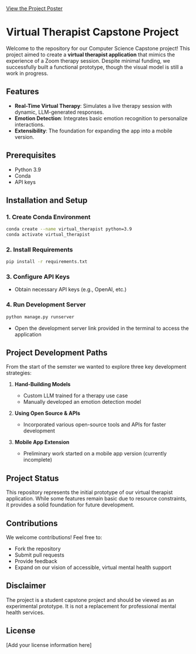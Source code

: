 
[View the Project Poster](./CS_191_Poster+(1).pdf.pdf)

# Virtual Therapist Capstone Project

Welcome to the repository for our Computer Science Capstone project! This project aimed to create a **virtual therapist application** that mimics the experience of a Zoom therapy session. Despite minimal funding, we successfully built a functional prototype, though the visual model is still a work in progress.

## Features

- **Real-Time Virtual Therapy**: Simulates a live therapy session with dynamic, LLM-generated responses.
- **Emotion Detection**: Integrates basic emotion recognition to personalize interactions.
- **Extensibility**: The foundation for expanding the app into a mobile version.

## Prerequisites

- Python 3.9
- Conda
- API keys

## Installation and Setup

### 1. Create Conda Environment

```bash
conda create --name virtual_therapist python=3.9
conda activate virtual_therapist
```

### 2. Install Requirements

```bash
pip install -r requirements.txt
```

### 3. Configure API Keys

- Obtain necessary API keys (e.g., OpenAI, etc.)

### 4. Run Development Server

```bash
python manage.py runserver
```

- Open the development server link provided in the terminal to access the application

## Project Development Paths

From the start of the semster we wanted to explore three key development strategies: 

1. **Hand-Building Models**
   - Custom LLM trained for a therapy use case
   - Manually developed an emotion detection model

2. **Using Open Source & APIs**
   - Incorporated various open-source tools and APIs for faster development

3. **Mobile App Extension**
   - Preliminary work started on a mobile app version (currently incomplete)

## Project Status

This repository represents the initial prototype of our virtual therapist application. While some features remain basic due to resource constraints, it provides a solid foundation for future development.

## Contributions

We welcome contributions! Feel free to:
- Fork the repository
- Submit pull requests
- Provide feedback
- Expand on our vision of accessible, virtual mental health support

## Disclaimer

The project is a student capstone project and should be viewed as an experimental prototype. It is not a replacement for professional mental health services.

## License

[Add your license information here]
